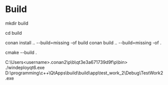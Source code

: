 # Build

mkdir build

cd build

conan install .. --build=missing -of build
conan build .. --build=missing -of .

cmake --build .

C:\Users\<username>\.conan2\p\b\qt3e3a671739d9f\p\bin> ./windeployqt6.exe 
D:\programming\c++\QtApps\build\build\app\test_work_2\Debug\TestWork2.exe 
